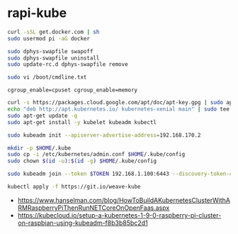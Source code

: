# rapi-kube

```bash
curl -sSL get.docker.com | sh
sudo usermod pi -aG docker
```

```bash
sudo dphys-swapfile swapoff
sudo dphys-swapfile uninstall
sudo update-rc.d dphys-swapfile remove
```

```bash
sudo vi /boot/cmdline.txt
```

```text
cgroup_enable=cpuset cgroup_enable=memory
```

```bash
curl -s https://packages.cloud.google.com/apt/doc/apt-key.gpg | sudo apt-key add -
echo "deb http://apt.kubernetes.io/ kubernetes-xenial main" | sudo tee /etc/apt/sources.list.d/kubernetes.list
sudo apt-get update -q
sudo apt-get install -y kubelet kubeadm kubectl
```

```bash
sudo kubeadm init --apiserver-advertise-address=192.168.170.2
```

```bash
mkdir -p $HOME/.kube
sudo cp -i /etc/kubernetes/admin.conf $HOME/.kube/config
sudo chown $(id -u):$(id -g) $HOME/.kube/config
```

```bash
sudo kubeadm join --token $TOKEN 192.168.1.100:6443 --discovery-token-ca-cert-hash $HASH
```

```bash
kubectl apply -f https://git.io/weave-kube
```

* <https://www.hanselman.com/blog/HowToBuildAKubernetesClusterWithARMRaspberryPiThenRunNETCoreOnOpenFaas.aspx>
* <https://kubecloud.io/setup-a-kubernetes-1-9-0-raspberry-pi-cluster-on-raspbian-using-kubeadm-f8b3b85bc2d1>
